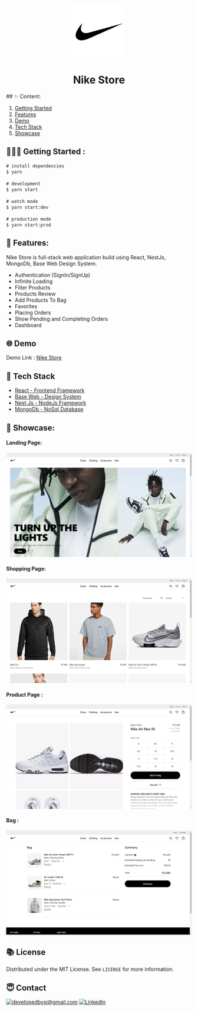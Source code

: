 <br />
<p align="center">
    <img src="media/logo.png" alt="Logo" width="144" >
</p>
<h1 align="center">
 Nike Store
</h1>
## ✨ Content:

1. [Getting Started](#getting-started)
2. [Features](#features)
3. [Demo](#demo)
4. [Tech Stack](#tech-stack)
5. [Showcase](#showcase)

## 🏃🏻‍♂️ Getting Started :
```
# install dependencies
$ yarn

# development
$ yarn start

# watch mode
$ yarn start:dev

# production mode
$ yarn start:prod

```
## 🥳 Features:

Nike Store is full-stack web application build using React, NestJs, MongoDb, Base Web Design System.

- Authentication (SignIn/SignUp)
- Infinite Loading
- Filter Products
- Products Review
- Add Products To Bag
- Favorites
- Placing Orders
- Show Pending and Completing Orders
- Dashboard

## 🌐 Demo
Demo Link : [Nike Store ](https://nike-store-dsj.herokuapp.com/)

## 🚀 Tech Stack
- [React - Frontend Framework](https://reactjs.org/)
- [Base Web - Design System](https://baseweb.design/)
- [Nest Js - NodeJs Framework](https://nestjs.com/)
- [MongoDb - NoSql Database](https://www.mongodb.com/)
  


## 🌈 Showcase:

#### Landing Page:

![Home-Page](/media/homepage.png)

#### Shopping Page:

![Shopping-Page](/media/shop.png)

#### Product Page :

![Product-Page](/media/productPage.png)
#### Bag :

![Product-Page](/media/bag.png)

## 📚 License

Distributed under the MIT License. See `LICENSE` for more information.

## 😇 Contact

<a href="mailto:developedbysj@gmail.com">![developedbysj@gmail.com](https://img.shields.io/badge/Gmail-D14836?style=for-the-badge&logo=gmail&logoColor=white)</a> <a href="http://in.linkedin.com/in/swapnil-jagtap-7b8b5b202">![LinkedIn](https://img.shields.io/badge/LinkedIn-0077B5?style=for-the-badge&logo=linkedin&logoColor=white)


